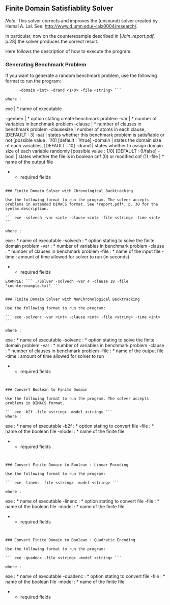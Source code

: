 ## Finite Domain Satisfiablity Solver

*Note*: This solver corrects and improves the (unsound) solver created by Hemal A. Lal. See: http://www.d.umn.edu/~lalx0004/research/.

In particular, now on the counterexample described in [*Jain_report.pdf*, p.28] the solver produces the correct result.

Here follows the description of how to execute the program. 

### Generating Benchmark Problem 

If you want to generate a random benchmark problem, use the following format to run the program: 

``` exe -genben -var <int> -clause <int> -clausesize <int> -sat <1/0>
      -domain <int> -drand <1/0> -file <string> ```

where :

```
exe               | * name of executable

  -genben         | * option stating create benchmark problem
  -var            | * number of variables in benchmark problem
  -clause         | * number of clauses in benchmark problem
  -clausesize     |   number of atoms in each clause, [DEFAULT : 3]
  -sat            |   states whether this benchmark problem is satisfiable or not
                      [possible value : 1/0] [default : 1/true]
  -domain         |   states the domain size of each variables, [DEFAULT : 10]
  -drand          |   states whether to assign domain size of each variable randomly
                      [possible value : 1/0] [DEFAULT : 0/false]
  -bool           |   states whether the file is in boolean cnf (0) or modified cnf (1)
  -file           | * name of the output file

 * - required fields
```

### Finite Domain Solver with Chronological Backtracking

Use the following format to run the program. The solver accepts problems in extended DIMACS format. See *report.pdf*, p. 30 for the syntax description. 

``` exe -solvech -var <int> -clause <int> -file <string> -time <int> ```

where :

``` 
  exe             : * name of executable
  -solvech        : * option stating to solve the finite domain problem
  -var            : * number of variables in benchmark problem
  -clause         : * number of clauses in benchmark problem
  -file           : * name of the input file
  -time           : amount of time allowed for solver to run (in seconds)

 * - required fields
``` 
EXAMPLE: ``` ./Solver -solvech -var 4 -clause 18 -file "counterexample.txt" ```


### Finite Domain Solver with NonChronological Backtracking

Use the following format to run the program: 

``` exe -solvenc -var <int> -clause <int> -file <string> -time <int> ```

where :
``` 
  exe             : * name of executable
  -solvenc        : * option stating to solve the finite domain problem
  -var            : * number of variables in benchmark problem
  -clause         : * number of clauses in benchmark problem
  -file           : * name of the output file
  -time           : amount of time allowed for solver to run

 * - required fields
```


### Convert Boolean to Finite Domain 

Use the following format to run the program. The solver accepts problems in DIMACS format.

``` exe -b2f -file <string> -model <string> ```
where :

``` 
 exe             : * name of executable
 -b2f            : * option stating to convert file
 -file           : * name of the boolean file
 -model          : * name of the finite file

 * - required fields
``` 


### Convert Finite Domain to Boolean : Linear Encoding

Use the following format to run the program:

``` exe -linenc -file <string> -model <string> ```

where :
```
 exe             : * name of executable
 -linenc         : * option stating to convert file
 -file           : * name of the boolean file
 -model          : * name of the finite file

 * - required fields
```


### Convert Finite Domain to Boolean : Quadratic Encoding 

Use the following format to run the program:

``` exe -quadenc -file <string> -model <string> ```

where :
```
 exe             : * name of executable
 -quadenc        : * option stating to convert file
 -file           : * name of the boolean file
 -model          : * name of the finite file

 * - required fields
```
